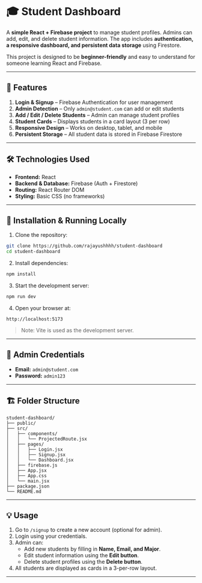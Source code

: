 # 🎓 Student Dashboard

A **simple React + Firebase project** to manage student profiles. Admins can add, edit, and delete student information. The app includes **authentication, a responsive dashboard, and persistent data storage** using Firestore.  

This project is designed to be **beginner-friendly** and easy to understand for someone learning React and Firebase.  

---

## 🔹 Features

1. **Login & Signup** – Firebase Authentication for user management  
2. **Admin Detection** – Only `admin@student.com` can add or edit students  
3. **Add / Edit / Delete Students** – Admin can manage student profiles  
4. **Student Cards** – Displays students in a card layout (3 per row)  
5. **Responsive Design** – Works on desktop, tablet, and mobile  
6. **Persistent Storage** – All student data is stored in Firebase Firestore  

---

## 🛠️ Technologies Used

- **Frontend:** React  
- **Backend & Database:** Firebase (Auth + Firestore)  
- **Routing:** React Router DOM  
- **Styling:** Basic CSS (no frameworks)  

---

## 🚀 Installation & Running Locally

1. Clone the repository:  

```bash
git clone https://github.com/rajayushhhh/student-dashboard
cd student-dashboard
```

2. Install dependencies:

```bash
npm install
```

3. Start the development server:

```bash
npm run dev
```

4. Open your browser at:

```
http://localhost:5173
```

> Note: Vite is used as the development server.  

---

## 🔑 Admin Credentials

- **Email:** `admin@student.com`  
- **Password:** `admin123`  

---

## 🏗️ Folder Structure

```
student-dashboard/
├── public/
├── src/
│   ├── components/
│   │   └── ProjectedRoute.jsx
│   ├── pages/
│   │   ├── Login.jsx
│   │   ├── Signup.jsx
│   │   └── Dashboard.jsx
│   ├── firebase.js
│   ├── App.jsx
│   ├── App.css
│   └── main.jsx
├── package.json
└── README.md
```

---

## 💡 Usage

1. Go to `/signup` to create a new account (optional for admin).  
2. Login using your credentials.  
3. Admin can:
   - Add new students by filling in **Name, Email, and Major**.  
   - Edit student information using the **Edit button**.  
   - Delete student profiles using the **Delete button**.  
4. All students are displayed as cards in a 3-per-row layout.  

---



